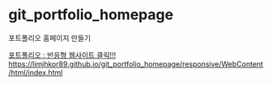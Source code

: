 # git_portfolio_homepage
포트폴리오 홈페이지 만들기

[포트폴리오 : 반응형 웹사이트 클릭!!!](https://lim-jae-hun.github.io/git_portfolio_homepage/responsive/WebContent/html/index.html)
https://limjhkor89.github.io/git_portfolio_homepage/responsive/WebContent/html/index.html

